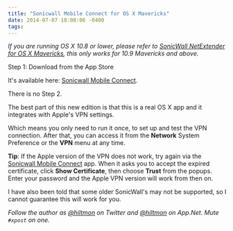 ```yaml
---
title: "Sonicwall Mobile Connect for OS X Mavericks"
date: 2014-07-07 18:08:06 -0400
tags: 
---
```


*If you are running OS X 10.8 or lower, please refer to [SonicWall NetExtender for OS X Mavericks](https://hiltmon.com/blog/2013/09/28/sonicwall-netextender-for-os-x-mavericks/), this only works for 10.9 Mavericks and above.*

Step 1: Download from the App Store

It's available here: [Sonicwall Mobile Connect](https://itunes.apple.com/us/app/sonicwall-mobile-connect/id822514576?mt=12&uo=4&at=10l894).

There is no Step 2.

The best part of this new edition is that this is a real OS X app and it integrates with Apple's VPN settings.

Which means you only need to run it once, to set up and test the VPN connection. After that, you can access it from the **Network** System Preference or the **VPN** menu at any time.

**Tip**: If the Apple version of the VPN does not work, try again via the [Sonicwall Mobile Connect](https://itunes.apple.com/us/app/sonicwall-mobile-connect/id822514576?mt=12&uo=4&at=10l894) app. When it asks you to accept the expired certificate, click **Show Certificate**, then choose **Trust** from the popups. Enter your password and the Apple VPN version will work from then on.

I have also been told that some older SonicWall's may not be supported, so I cannot guarantee this will work for you.

*Follow the author as [@hiltmon](https://twitter.com/hiltmon) on Twitter and [@hiltmon](http://alpha.app.net/hiltmon) on App.Net. Mute `#xpost` on one.*

